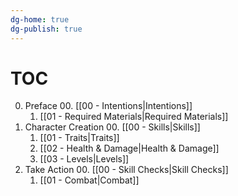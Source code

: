 ```yaml
---
dg-home: true
dg-publish: true
---
```

# TOC
00. Preface
	00. [[00 - Intentions|Intentions]]
	01. [[01 - Required Materials|Required Materials]]
01. Character Creation
	00. [[00 - Skills|Skills]]
	01. [[01 - Traits|Traits]]
	02. [[02 - Health & Damage|Health & Damage]]
	03. [[03 - Levels|Levels]]
02. Take Action
	00. [[00 - Skill Checks|Skill Checks]]
	01. [[01 - Combat|Combat]]